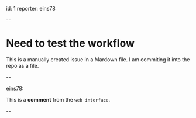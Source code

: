 id: 1
reporter: eins78

--

# Need to test the workflow

This is a manually created issue in a Mardown file.
I am commiting it into the repo as a file.

--

eins78:

This is a **comment** from the `web interface`.

--